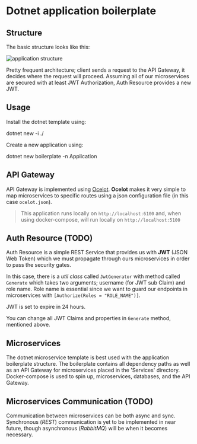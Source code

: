# Dotnet application boilerplate

## Structure
The basic structure looks like this:

![application structure](https://i.ibb.co/Dwfky4g/New-Project.png)

Pretty frequent architecture; client sends a request to the API Gateway, it decides where the request will proceed. Assuming all of our microservices are secured with at least JWT Authorization, Auth Resource provides a new JWT.

## Usage

Install the dotnet template using:

dotnet new -i ./

Create a new application using:

dotnet new boilerplate -n Application

## API Gateway
API Gateway is implemented using [Ocelot](https://github.com/ThreeMammals/Ocelot).  **Ocelot** makes it very simple to map microservices to specific routes using a json configuration file (in this case `ocelot.json`).

> This application runs locally on `http://localhost:6100` and, when using docker-compose, will run locally on `http://localhost:5100`

## Auth Resource (TODO)
Auth Resource is a simple REST Service that provides us with **JWT** (JSON Web Token) which we must propagate through ours microservices in order to pass the security gates. 

In this case, there is a *util class* called `JwtGenerator` with method called `Generate` which takes two arguments; username (for JWT sub Claim) and role name. Role name is essential since we want to guard our endpoints in microservices with `[Authorize(Roles = "ROLE_NAME")]`.

JWT is set to expire in 24 hours.

You can change all JWT Claims and properties in `Generate` method, mentioned above.

## Microservices

The dotnet microservice template is best used with the application boilerplate structure. The boilerplate contains
all dependency paths as well as an API Gateway for microservices placed in the 'Services' directory. 
Docker-compose is used to spin up, microservices, databases, and the API Gateway.

## Microservices Communication (TODO)

Communication between microservices can be both async and sync. Synchronous (*REST*) communication is yet to be implemented in near future, though asynchronous (*RabbitMQ*) will be when it becomes necessary.
